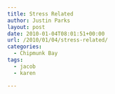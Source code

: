 ```yaml
---
title: Stress Related
author: Justin Parks
layout: post
date: 2010-01-04T08:01:51+00:00
url: /2010/01/04/stress-related/
categories:
  - Chipmunk Bay
tags:
  - jacob
  - karen

---
```

